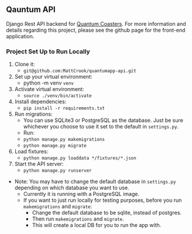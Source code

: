 ## Qauntum API

Django Rest API backend for [Quantum Coasters](https://github.com/MattCrook/quantum-front-end-capstone). For more information and details regarding this project, please see the github page for the front-end application.

### Project Set Up to Run Locally
1. Clone it:
   * `git@github.com:MattCrook/quantumapp-api.git`
2. Set up your virtual environment:
   * python -m venv `venv`
3. Activate virtual environment:
   * `source ./venv/bin/activate`
4. Install dependencies:
   * `pip install -r requirements.txt`
5. Run migrations:
   * You can use SQLite3 or PostgreSQL as the database. Just be sure whichever you choose to use it set to the default in `settings.py`.
   * Run:
   * `python manage.py makemigrations`
   * `python manage.py migrate`
6. Load fixtures:
   * `python manage.py loaddata */fixtures/*.json`
7. Start the API server:
   * `python manage.py runserver`
* Note: You may have to change the default database in `settings.py` depending on which database you want to use.
  * Currently it is running with a PostgreSQL image.
  * If you want to just run locally for testing purposes, before you run `makemigrations` and `migrate`:
    * Change the default database to be sqlite, instead of postgres.
    * Then run `makemigrations` and `migrate`.
    * This will create a local DB for you to run the app with.
